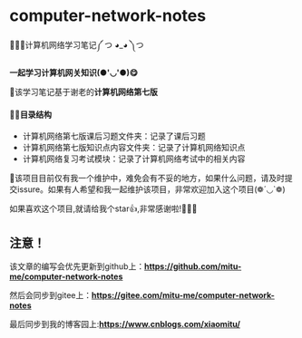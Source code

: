 # computer-network-notes
 🌹🌹🌹计算机网络学习笔记༼ つ ◕_◕ ༽つ

**一起学习计算机网关知识(●'◡'●)😋**

🎇该学习笔记基于谢老的**计算机网络第七版**

#### 🐱‍🚀目录结构

* 计算机网络第七版课后习题文件夹：记录了课后习题
* 计算机网络第七版知识点内容文件夹：记录了计算机网络知识点
* 计算机网络复习考试模块：记录了计算机网络考试中的相关内容



🎉该项目目前仅有我一个维护中，难免会有不妥的地方，如果什么问题，请及时提交issure。如果有人希望和我一起维护该项目，非常欢迎加入这个项目(❁´◡`❁)

如果喜欢这个项目,就请给我个star👍,非常感谢啦!🎈🎈🎈

## 注意！

该文章的编写会优先更新到github上：**https://github.com/mitu-me/computer-network-notes**

然后会同步到gitee上：**https://gitee.com/mitu-me/computer-network-notes**

最后同步到我的博客园上:**https://www.cnblogs.com/xiaomitu/**
